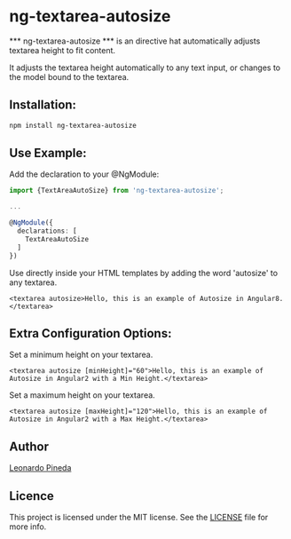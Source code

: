 
# ng-textarea-autosize

*** ng-textarea-autosize *** is an directive hat automatically adjusts textarea height to fit content.

It adjusts the textarea height automatically to any text input, or changes to the model bound to the textarea.

## Installation:

```bash
npm install ng-textarea-autosize
```

## Use Example:

Add the declaration to your @NgModule:

```typescript
import {TextAreaAutoSize} from 'ng-textarea-autosize';

...

@NgModule({
  declarations: [
    TextAreaAutoSize
  ]
})
```

Use directly inside your HTML templates by adding the word 'autosize' to any textarea.

```
<textarea autosize>Hello, this is an example of Autosize in Angular8.</textarea>
```

## Extra Configuration Options:

Set a minimum height on your textarea.

```
<textarea autosize [minHeight]="60">Hello, this is an example of Autosize in Angular2 with a Min Height.</textarea>
```

Set a maximum height on your textarea.

```
<textarea autosize [maxHeight]="120">Hello, this is an example of Autosize in Angular2 with a Max Height.</textarea>
```


## Author

[Leonardo Pineda]()

## Licence

This project is licensed under the MIT license. See the [LICENSE](LICENSE) file for more info.